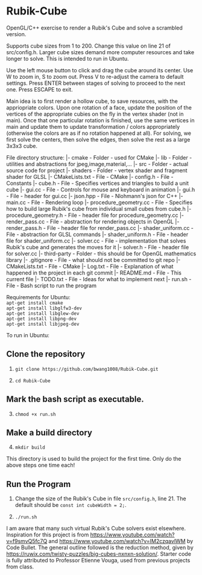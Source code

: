 # Rubik-Cube

OpenGL/C++ exercise to render a Rubik's Cube and solve a scrambled version.

Supports cube sizes from 1 to 200. Change this value on line 21 of src/config.h. Larger cube sizes demand more computer resources and take longer to solve. This is intended to run in Ubuntu.

Use the left mouse button to click and drag the cube around its center. Use W to zoom in, S to zoom out. Press V to re-adjust the camera to default settings. Press ENTER between stages of solving to proceed to the next one. Press ESCAPE to exit.

Main idea is to first render a hollow cube, to save resources, with the appriopriate colors. Upon one rotation of a face, update the position of the vertices of the appropriate cubies on the fly in the vertex shader (not in main). Once that one particular rotation is finished, use the same vertices in main and update them to update transformation / colors appropriately (otherwise the colors are as if no rotation happened at all). For solving, we first solve the centers, then solve the edges, then solve the rest as a large 3x3x3 cube. 

File directory structure:
|- cmake - Folder - used for CMake
|- lib   - Folder - utilities and abstractions for jpeg,image,material,...
|- src   - Folder - actual source code for project
	|- shaders 					- Folder - vertex shader and fragment shader for GLSL
	|- CMakeLists.txt 			- File - CMake
	|- config.h 				- File - Constants 
	|- cube.h 					- File - Specifies vertices and triangles to build a unit cube
	|- gui.cc 					- File - Controls for mouse and keyboard in animation
	|- gui.h 					- File - header for gui.cc
	|- json.hpp 				- File - Nlohmann's json for C++
	|- main.cc 					- File - Rendering loop
	|- procedure_geometry.cc 	- File - Specifies how to build large Rubik's cube from individual small cubes from cube.h
	|- procedure_geometry.h 	- File - header file for procedure_geometry.cc
	|- render_pass.cc 			- File - abstraction for rendering objects in OpenGL
	|- render_pass.h 			- File - header file for render_pass.cc
	|- shader_uniform.cc 		- File - abstraction for GLSL commands
	|- shader_uniform.h 		- File - header file for shader_uniform.cc
	|- solver.cc 				- File - implementation that solves Rubik's cube and generates the moves for it
	|- solver.h 				- File - header file for solver.cc
|- third-party 		- Folder - this should be for OpenGL mathematics library
|- .gitignore  		- File - what should not be committed to git repo
|- CMakeLists.txt 	- File - CMake
|- Log.txt 			- File - Explanation of what happened in the project in each git commit
|- README.md 		- File - This current file
|- TODO.txt 		- File - Ideas for what to implement next
|- run.sh 			- File - Bash script to run the program


Requirements for Ubuntu:\
`apt-get install cmake`\
`apt-get install libglfw3-dev`\
`apt-get install libglew-dev`\
`apt-get install libpng-dev`\
`apt-get install libjpeg-dev`



To run in Ubuntu:

## Clone the repository

1. `git clone https://github.com/bwang1008/Rubik-Cube.git`

2. `cd Rubik-Cube`

## Mark the bash script as executable.

3. `chmod +x run.sh` 

## Make a build directory

4. `mkdir build`

This directory is used to build the project for the first time. Only do the above steps one time each!

## Run the Program

1. Change the size of the Rubik's Cube in file `src/config.h`, line 21. The default should be `const int cubeWidth = 2;`. 

2. `./run.sh`

I am aware that many such virtual Rubik's Cube solvers exist elsewhere. Inspiration for this project is from https://www.youtube.com/watch?v=f9smvQ5fc7Q and https://www.youtube.com/watch?v=IM2czqavlWM by Code Bullet. The general outline followed is the reduction method, given by https://ruwix.com/twisty-puzzles/big-cubes-nxnxn-solution/. Starter code is fully attributed to Professor Etienne Vouga, used from previous projects from class. 
